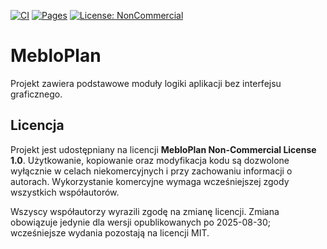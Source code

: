 [![CI](https://github.com/iniemamocny/MebloPlan/actions/workflows/ci.yml/badge.svg)](https://github.com/iniemamocny/MebloPlan/actions/workflows/ci.yml)
[![Pages](https://github.com/iniemamocny/MebloPlan/actions/workflows/pages.yml/badge.svg)](https://github.com/iniemamocny/MebloPlan/actions/workflows/pages.yml)
[![License: NonCommercial](https://img.shields.io/badge/License-NonCommercial-blue.svg)](LICENSE)


# MebloPlan 

Projekt zawiera podstawowe moduły logiki aplikacji bez interfejsu graficznego.

## Licencja

Projekt jest udostępniany na licencji **MebloPlan Non-Commercial License 1.0**. Użytkowanie, kopiowanie oraz modyfikacja kodu są dozwolone wyłącznie w celach niekomercyjnych i przy zachowaniu informacji o autorach. Wykorzystanie komercyjne wymaga wcześniejszej zgody wszystkich współautorów.

Wszyscy współautorzy wyrazili zgodę na zmianę licencji. Zmiana obowiązuje jedynie dla wersji opublikowanych po 2025-08-30; wcześniejsze wydania pozostają na licencji MIT.

